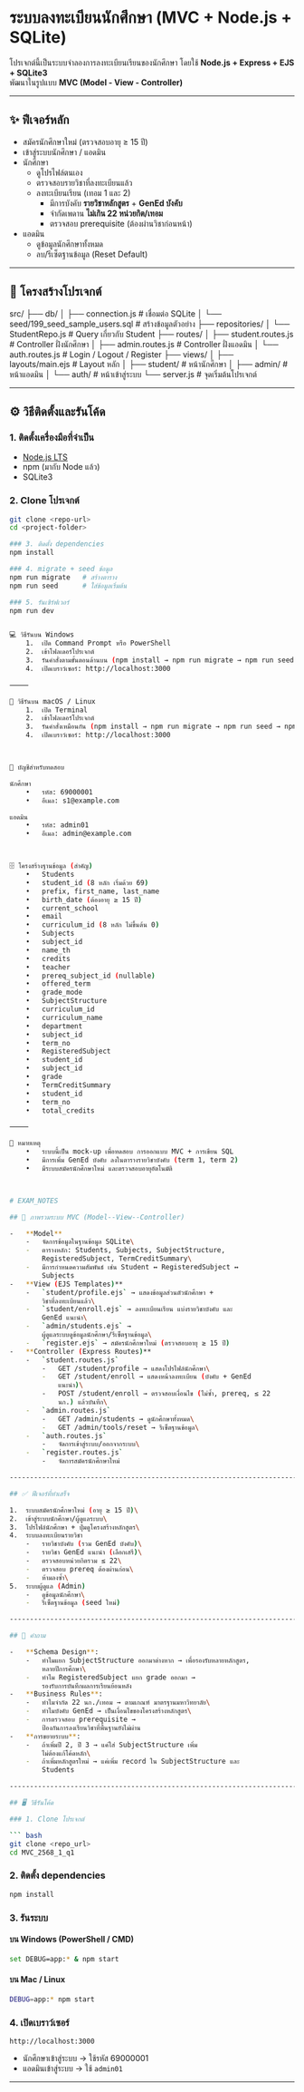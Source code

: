 # ระบบลงทะเบียนนักศึกษา (MVC + Node.js + SQLite)

โปรเจกต์นี้เป็นระบบจำลองการลงทะเบียนเรียนของนักศึกษา โดยใช้ **Node.js + Express + EJS + SQLite3**  
พัฒนาในรูปแบบ **MVC (Model - View - Controller)**

---

## ✨ ฟีเจอร์หลัก

- สมัครนักศึกษาใหม่ (ตรวจสอบอายุ ≥ 15 ปี)
- เข้าสู่ระบบนักศึกษา / แอดมิน
- นักศึกษา
  - ดูโปรไฟล์ตนเอง
  - ตรวจสอบรายวิชาที่ลงทะเบียนแล้ว
  - ลงทะเบียนเรียน (เทอม 1 และ 2)
    - มีการบังคับ **รายวิชาหลักสูตร** + **GenEd บังคับ**
    - จำกัดเพดาน **ไม่เกิน 22 หน่วยกิต/เทอม**
    - ตรวจสอบ prerequisite (ต้องผ่านวิชาก่อนหน้า)
- แอดมิน
  - ดูข้อมูลนักศึกษาทั้งหมด
  - ลบ/รีเซ็ตฐานข้อมูล (Reset Default)

---

## 📂 โครงสร้างโปรเจกต์

src/
├── db/
│    ├── connection.js          # เชื่อมต่อ SQLite
│    └── seed/199_seed_sample_users.sql  # สร้างข้อมูลตัวอย่าง
├── repositories/
│    └── StudentRepo.js         # Query เกี่ยวกับ Student
├── routes/
│    ├── student.routes.js      # Controller ฝั่งนักศึกษา
│    ├── admin.routes.js        # Controller ฝั่งแอดมิน
│    └── auth.routes.js         # Login / Logout / Register
├── views/
│    ├── layouts/main.ejs       # Layout หลัก
│    ├── student/               # หน้านักศึกษา
│    ├── admin/                 # หน้าแอดมิน
│    └── auth/                  # หน้าเข้าสู่ระบบ
└── server.js                   # จุดเริ่มต้นโปรเจกต์

---

## ⚙️ วิธีติดตั้งและรันโค้ด

### 1. ติดตั้งเครื่องมือที่จำเป็น
- [Node.js LTS](https://nodejs.org/)
- npm (มากับ Node แล้ว)
- SQLite3

### 2. Clone โปรเจกต์
```bash
git clone <repo-url>
cd <project-folder>

### 3. ติดตั้ง dependencies
npm install

### 4. migrate + seed ข้อมูล
npm run migrate   # สร้างตาราง
npm run seed      # ใส่ข้อมูลเริ่มต้น

### 5. รันเซิร์ฟเวอร์
npm run dev


💻 วิธีรันบน Windows
	1.	เปิด Command Prompt หรือ PowerShell
	2.	เข้าโฟลเดอร์โปรเจกต์
	3.	รันคำสั่งตามขั้นตอนด้านบน (npm install → npm run migrate → npm run seed → npm run dev)
	4.	เปิดเบราว์เซอร์: http://localhost:3000

⸻

🍏 วิธีรันบน macOS / Linux
	1.	เปิด Terminal
	2.	เข้าโฟลเดอร์โปรเจกต์
	3.	รันคำสั่งเหมือนกัน (npm install → npm run migrate → npm run seed → npm run dev)
	4.	เปิดเบราว์เซอร์: http://localhost:3000



🔑 บัญชีสำหรับทดสอบ

นักศึกษา
	•	รหัส: 69000001
	•	อีเมล: s1@example.com

แอดมิน
	•	รหัส: admin01
	•	อีเมล: admin@example.com



🗄️ โครงสร้างฐานข้อมูล (สำคัญ)
	•	Students
	•	student_id (8 หลัก เริ่มด้วย 69)
	•	prefix, first_name, last_name
	•	birth_date (ต้องอายุ ≥ 15 ปี)
	•	current_school
	•	email
	•	curriculum_id (8 หลัก ไม่ขึ้นต้น 0)
	•	Subjects
	•	subject_id
	•	name_th
	•	credits
	•	teacher
	•	prereq_subject_id (nullable)
	•	offered_term
	•	grade_mode
	•	SubjectStructure
	•	curriculum_id
	•	curriculum_name
	•	department
	•	subject_id
	•	term_no
	•	RegisteredSubject
	•	student_id
	•	subject_id
	•	grade
	•	TermCreditSummary
	•	student_id
	•	term_no
	•	total_credits

⸻

📝 หมายเหตุ
	•	ระบบนี้เป็น mock-up เพื่อทดสอบ การออกแบบ MVC + การเขียน SQL
	•	มีการเพิ่ม GenEd บังคับ ลงในตารางรายวิชาบังคับ (term 1, term 2)
	•	มีระบบสมัครนักศึกษาใหม่ และตรวจสอบอายุอัตโนมัติ



# EXAM_NOTES

## 📝 ภาพรวมระบบ MVC (Model--View--Controller)

-   **Model**
    -   จัดการข้อมูลในฐานข้อมูล SQLite\
    -   ตารางหลัก: Students, Subjects, SubjectStructure,
        RegisteredSubject, TermCreditSummary\
    -   มีการกำหนดความสัมพันธ์ เช่น Student ↔ RegisteredSubject ↔
        Subjects
-   **View (EJS Templates)**
    -   `student/profile.ejs` → แสดงข้อมูลส่วนตัวนักศึกษา +
        วิชาที่ลงทะเบียนแล้ว\
    -   `student/enroll.ejs` → ลงทะเบียนเรียน แบ่งรายวิชาบังคับ และ
        GenEd แนะนำ\
    -   `admin/students.ejs` →
        ผู้ดูแลระบบดูข้อมูลนักศึกษา/รีเซ็ตฐานข้อมูล\
    -   `register.ejs` → สมัครนักศึกษาใหม่ (ตรวจสอบอายุ ≥ 15 ปี)
-   **Controller (Express Routes)**
    -   `student.routes.js`
        -   GET /student/profile → แสดงโปรไฟล์นักศึกษา\
        -   GET /student/enroll → แสดงหน้าลงทะเบียน (บังคับ + GenEd
            แนะนำ)\
        -   POST /student/enroll → ตรวจสอบเงื่อนไข (ไม่ซ้ำ, prereq, ≤ 22
            นก.) แล้วบันทึก\
    -   `admin.routes.js`
        -   GET /admin/students → ดูนักศึกษาทั้งหมด\
        -   GET /admin/tools/reset → รีเซ็ตฐานข้อมูล\
    -   `auth.routes.js`
        -   จัดการเข้าสู่ระบบ/ออกจากระบบ\
    -   `register.routes.js`
        -   จัดการสมัครนักศึกษาใหม่

------------------------------------------------------------------------

## ✅ ฟีเจอร์ที่ทำเสร็จ

1.  ระบบสมัครนักศึกษาใหม่ (อายุ ≥ 15 ปี)\
2.  เข้าสู่ระบบนักศึกษา/ผู้ดูแลระบบ\
3.  โปรไฟล์นักศึกษา + ปุ่มดูโครงสร้างหลักสูตร\
4.  ระบบลงทะเบียนรายวิชา
    -   รายวิชาบังคับ (รวม GenEd บังคับ)\
    -   รายวิชา GenEd แนะนำ (เลือกเสรี)\
    -   ตรวจสอบหน่วยกิตรวม ≤ 22\
    -   ตรวจสอบ prereq ต้องผ่านก่อน\
    -   ห้ามลงซ้ำ\
5.  ระบบผู้ดูแล (Admin)
    -   ดูข้อมูลนักศึกษา\
    -   รีเซ็ตฐานข้อมูล (seed ใหม่)

------------------------------------------------------------------------

## 📌 คำถาม

-   **Schema Design**:
    -   ทำไมแยก SubjectStructure ออกมาต่างหาก → เพื่อรองรับหลายหลักสูตร,
        หลายปีการศึกษา\
    -   ทำไม RegisteredSubject แยก grade ออกมา →
        รองรับการบันทึกผลการเรียนย้อนหลัง
-   **Business Rules**:
    -   ทำไมจำกัด 22 นก./เทอม → ตามเกณฑ์ มาตรฐานมหาวิทยาลัย\
    -   ทำไมบังคับ GenEd → เป็นเงื่อนไขของโครงสร้างหลักสูตร\
    -   การตรวจสอบ prerequisite →
        ป้องกันการลงเรียนวิชาที่พื้นฐานยังไม่ผ่าน
-   **การขยายระบบ**:
    -   ถ้าเพิ่มปี 2, ปี 3 → แค่ใส่ SubjectStructure เพิ่ม
        ไม่ต้องแก้โค้ดหลัก\
    -   ถ้าเพิ่มหลักสูตรใหม่ → แค่เพิ่ม record ใน SubjectStructure และ
        Students

------------------------------------------------------------------------

## 🖥 วิธีรันโค้ด

### 1. Clone โปรเจกต์

``` bash
git clone <repo_url>
cd MVC_2568_1_q1
```

### 2. ติดตั้ง dependencies

``` bash
npm install
```

### 3. รันระบบ

#### บน Windows (PowerShell / CMD)

``` bash
set DEBUG=app:* & npm start
```

#### บน Mac / Linux

``` bash
DEBUG=app:* npm start
```

### 4. เปิดเบราว์เซอร์

    http://localhost:3000

-   นักศึกษาเข้าสู่ระบบ → ใช้รหัส 69000001
-   แอดมินเข้าสู่ระบบ → ใช้ `admin01`

------------------------------------------------------------------------


